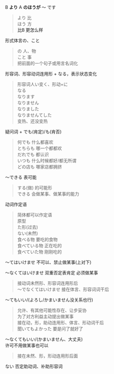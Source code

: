 
B **より** A  **のほうが** 〜 です
> より 比  
ほう 方  
**比B 更怎么样**  


形式体言の、こと  
>  の  人、物  
こと 事  
把前面的一个句子或用言名词化  


形容词、形容动词连用形 + なる，表示状态变化  
> 形容词人い变く、形动+に  
なる  
なります  
なりません  
なりました  
なりませんてした  
变热、还没变热  


疑问词 + でも(肯定)/も(肯否)  
>  何でも 什么都喜欢  
とちらも 哪一个都都欢  
だれでも 都认识  
いつも 什么时候都好/都无所谓  
どの店も  哪家店都拥挤  


〜できる  表可能
> する(做) 的可能形  
できる 会做某事、做某事的能力  


动词作定语
> 简体都可以作定语  
原型  
た形(过去)  
ない(未然)  
食べる物  要吃的食物  
食べている物  正在吃的  
食べていた物  刚刚吃的  

〜てはいけませ  不可以、禁止做某事(上对下)  

〜なくてはいけませ  双重否定表肯定  必须做某事
> 接动词未然形、形容词连用形后  
〜でなくてはいけませ
> 接在体言、形容词词干后  


〜てもいい/(よろし/かまいません没关系也行)  
> 允许、有其他可能性存在、让步妥协  
为了对方利益主动提出做某事  
接在动，形，助动连用形、体言、形动词干后  
聞いてもよかった  要是问了就好了  


〜なくてもいい/(かまいません、大丈夫)  
 许可不用做某事也可以  
> 接在未然、形，形动连用形后面  

ない 否定助动词、补助形容词  



